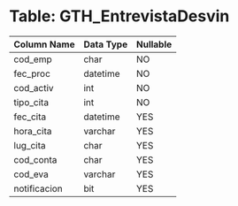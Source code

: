 # Table: GTH_EntrevistaDesvin

| Column Name | Data Type | Nullable |
|-------------|-----------|----------|
| cod_emp | char | NO |
| fec_proc | datetime | NO |
| cod_activ | int | NO |
| tipo_cita | int | NO |
| fec_cita | datetime | YES |
| hora_cita | varchar | YES |
| lug_cita | char | YES |
| cod_conta | char | YES |
| cod_eva | varchar | YES |
| notificacion | bit | YES |
